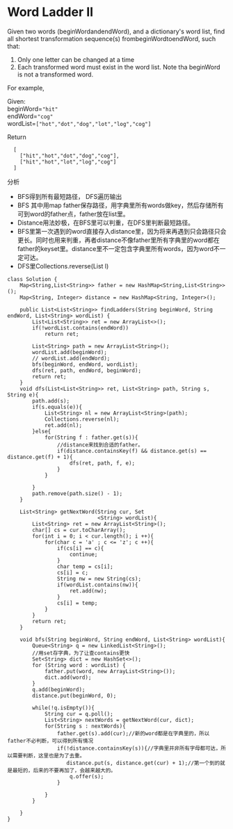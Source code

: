 # Word Ladder II

Given two words \(beginWordandendWord\), and a dictionary's word list, find all shortest transformation sequence\(s\) frombeginWordtoendWord, such that:

1. Only one letter can be changed at a time
2. Each transformed word must exist in the word list. Note tha beginWord is not a transformed word.

For example,

Given:  
beginWord=`"hit"`  
endWord=`"cog"`  
wordList=`["hot","dot","dog","lot","log","cog"]`

Return

```text
  [
    ["hit","hot","dot","dog","cog"],
    ["hit","hot","lot","log","cog"]
  ]
```

分析

* BFS得到所有最短路径， DFS遍历输出
* BFS 其中用map father保存路径，用字典里所有words做key，然后存储所有可到word的father点，father放在list里。
* Distance用法妙极，在BFS里可以判重，在DFS里判断最短路径。
* BFS里第一次遇到的word直接存入distance里，因为将来再遇到只会路径只会更长。同时也用来判重，再者distance不像father里所有字典里的word都在father的keyset里。distance里不一定包含字典里所有words，因为word不一定可达。
* DFS里Collections.reverse\(List l\)

```text
class Solution {
    Map<String,List<String>> father = new HashMap<String,List<String>>();
    Map<String, Integer> distance = new HashMap<String, Integer>();

    public List<List<String>> findLadders(String beginWord, String endWord, List<String> wordList) {
        List<List<String>> ret = new ArrayList<>();
        if(!wordList.contains(endWord))
            return ret;

        List<String> path = new ArrayList<String>();
        wordList.add(beginWord);
        // wordList.add(endWord);
        bfs(beginWord, endWord, wordList);
        dfs(ret, path, endWord, beginWord);
        return ret;
    }
    void dfs(List<List<String>> ret, List<String> path, String s, String e){
        path.add(s);
        if(s.equals(e)){
            List<String> nl = new ArrayList<String>(path);
            Collections.reverse(nl);
            ret.add(nl);
        }else{
            for(String f : father.get(s)){
                //distance来找到合适的father。
                if(distance.containsKey(f) && distance.get(s) == distance.get(f) + 1){
                    dfs(ret, path, f, e);
                }
            }

        }
        path.remove(path.size() - 1);
    }

    List<String> getNextWord(String cur, Set
                             <String> wordList){
        List<String> ret = new ArrayList<String>();
        char[] cs = cur.toCharArray();
        for(int i = 0; i < cur.length(); i ++){                   
            for(char c = 'a' ; c <= 'z'; c ++){
                if(cs[i] == c){
                    continue;
                }                    
                char temp = cs[i];
                cs[i] = c;
                String nw = new String(cs);                
                if(wordList.contains(nw)){
                    ret.add(nw);
                }
                cs[i] = temp;
            }                
        } 
        return ret;
    }

    void bfs(String beginWord, String endWord, List<String> wordList){
        Queue<String> q = new LinkedList<String>();
        //用set存字典，为了让查contains更快
        Set<String> dict = new HashSet<>();        
        for (String word : wordList) {
            father.put(word, new ArrayList<String>());
            dict.add(word);
        }
        q.add(beginWord);
        distance.put(beginWord, 0);

        while(!q.isEmpty()){          
            String cur = q.poll();
            List<String> nextWords = getNextWord(cur, dict);
            for(String s : nextWords){
                father.get(s).add(cur);//新的word都是在字典里的，所以father不必判断，可以得到所有情况
                if(!distance.containsKey(s)){//字典里并非所有字母都可达，所以需要判断，这里也是为了去重。
                   distance.put(s, distance.get(cur) + 1);//第一个到的就是最短的，后来的不要再加了，会越来越大的。
                    q.offer(s); 
                }

            }
        }

    }
}
```

